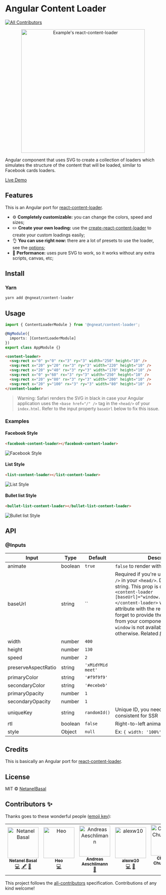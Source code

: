 # Angular Content Loader

[![All Contributors](https://img.shields.io/badge/all_contributors-5-orange.svg?style=flat-square)](#contributors-)

<p align="center">
  <img width="400" alt="Example's react-content-loader" src="https://user-images.githubusercontent.com/4838076/34308760-ec55df82-e735-11e7-843b-2e311fa7b7d0.gif" />
</p>

Angular component that uses SVG to create a collection of loaders which simulates the structure of the
content that will be loaded, similar to Facebook cards loaders.

[Live Demo](https://stackblitz.com/edit/ngx-content-loader)

## Features

This is an Angular port for [react-content-loader](https://github.com/danilowoz/react-content-loader).

- :gear: **Completely customizable:** you can change the colors, speed and sizes;
- :pencil2: **Create your own loading:** use the
  [create-react-content-loader](https://danilowoz.github.io/create-react-content-loader/) to create
  your custom loadings easily;
- :ok_hand: **You can use right now:** there are a lot of presets to use the loader, see the
  [options](#examples);
- :rocket: **Performance:** uses pure SVG to work, so it works without any extra scripts,
  canvas, etc;

## Install

### Yarn

```bash
yarn add @ngneat/content-loader
```

## Usage

```ts
import { ContentLoaderModule } from '@ngneat/content-loader';

@NgModule({
  imports: [ContentLoaderModule]
})
export class AppModule {}
```

```html
<content-loader>
  <svg:rect x="0" y="0" rx="3" ry="3" width="250" height="10" />
  <svg:rect x="20" y="20" rx="3" ry="3" width="220" height="10" />
  <svg:rect x="20" y="40" rx="3" ry="3" width="170" height="10" />
  <svg:rect x="0" y="60" rx="3" ry="3" width="250" height="10" />
  <svg:rect x="20" y="80" rx="3" ry="3" width="200" height="10" />
  <svg:rect x="20" y="100" rx="3" ry="3" width="80" height="10" />
</content-loader>
```

> Warning: Safari renders the SVG in black in case your Angular application uses the `<base href="/" />` tag in the `<head/>` of your `index.html`.
> Refer to the input property `baseUrl` below to fix this issue.

### Examples

#### Facebook Style

```html
<facebook-content-loader></facebook-content-loader>
```

![Facebook Style](https://user-images.githubusercontent.com/4838076/34308760-ec55df82-e735-11e7-843b-2e311fa7b7d0.gif)

#### List Style

```html
<list-content-loader></list-content-loader>
```

![List Style](https://user-images.githubusercontent.com/4838076/36352948-b8931430-149e-11e8-9f4b-3f00bc444a6d.gif)

#### Bullet list Style

```html
<bullet-list-content-loader></bullet-list-content-loader>
```

![Bullet list Style](https://user-images.githubusercontent.com/4838076/31998372-59817bac-b96e-11e7-8ef8-07f61670ee18.gif)

## API

### @Inputs

| Input               | Type    | Default                                                                                                                                                                                                                                                                                                                                                                                                                                                                           | Description                                       |
| ------------------- | ------- | --------------------------------------------------------------------------------------------------------------------------------------------------------------------------------------------------------------------------------------------------------------------------------------------------------------------------------------------------------------------------------------------------------------------------------------------------------------------------------- | ------------------------------------------------- |
| animate             | boolean | `true`                                                                                                                                                                                                                                                                                                                                                                                                                                                                            | `false` to render with no animation               |
| baseUrl             | string  | `` | Required if you're using `<base href="/" />` in your `<head/>`. Defaults to an empty string. This prop is commom used as: `<content-loader [baseUrl]="window.location.pathname"></content-loader>` which will fill the svg attribute with the relative path. Do not forget to provide the window property from your component class because `window` is not available in the template otherwise. Related [#93](https://github.com/danilowoz/react-content-loader/issues/93). |
| width               | number  | `400`                                                                                                                                                                                                                                                                                                                                                                                                                                                                             |                                                   |
| height              | number  | `130`                                                                                                                                                                                                                                                                                                                                                                                                                                                                             |                                                   |
| speed               | number  | `2`                                                                                                                                                                                                                                                                                                                                                                                                                                                                               |                                                   |
| preserveAspectRatio | string  | `'xMidYMid meet'`                                                                                                                                                                                                                                                                                                                                                                                                                                                                 |                                                   |
| primaryColor        | string  | `'#f9f9f9'`                                                                                                                                                                                                                                                                                                                                                                                                                                                                       |                                                   |
| secondaryColor      | string  | `'#ecebeb'`                                                                                                                                                                                                                                                                                                                                                                                                                                                                       |                                                   |
| primaryOpacity      | number  | `1`                                                                                                                                                                                                                                                                                                                                                                                                                                                                               |                                                   |
| secondaryOpacity    | number  | `1`                                                                                                                                                                                                                                                                                                                                                                                                                                                                               |                                                   |
| uniqueKey           | string  | `randomId()`                                                                                                                                                                                                                                                                                                                                                                                                                                                                      | Unique ID, you need to make it consistent for SSR |
| rtl                 | boolean | `false`                                                                                                                                                                                                                                                                                                                                                                                                                                                                           | Right-to-left animation                           |
| style               | Object  | `null`                                                                                                                                                                                                                                                                                                                                                                                                                                                                            | Ex: `{ width: '100%', height: '70px' }`           |

## Credits

This is basically an Angular port for [react-content-loader](https://github.com/danilowoz/react-content-loader).

## License

MIT &copy; [NetanelBasal](https://github.com/NetanelBasal)

## Contributors ✨

Thanks goes to these wonderful people ([emoji key](https://allcontributors.org/docs/en/emoji-key)):

<!-- ALL-CONTRIBUTORS-LIST:START - Do not remove or modify this section -->
<!-- prettier-ignore-start -->
<!-- markdownlint-disable -->
<table>
  <tr>
    <td align="center"><a href="https://www.netbasal.com"><img src="https://avatars1.githubusercontent.com/u/6745730?v=4" width="100px;" alt="Netanel Basal"/><br /><sub><b>Netanel Basal</b></sub></a><br /><a href="https://github.com/NetanelBasal/content-loader/commits?author=NetanelBasal" title="Code">💻</a> <a href="#content-NetanelBasal" title="Content">🖋</a> <a href="https://github.com/NetanelBasal/content-loader/commits?author=NetanelBasal" title="Documentation">📖</a></td>
    <td align="center"><a href="https://www.mapianist.com"><img src="https://avatars0.githubusercontent.com/u/7777929?v=4" width="100px;" alt="Heo"/><br /><sub><b>Heo</b></sub></a><br /><a href="https://github.com/NetanelBasal/content-loader/commits?author=leo6104" title="Code">💻</a></td>
    <td align="center"><a href="http://www.andreas.ae"><img src="https://avatars3.githubusercontent.com/u/2174826?v=4" width="100px;" alt="Andreas Aeschlimann"/><br /><sub><b>Andreas Aeschlimann</b></sub></a><br /><a href="https://github.com/NetanelBasal/content-loader/commits?author=andreas-aeschlimann" title="Documentation">📖</a></td>
    <td align="center"><a href="https://github.com/alexw10"><img src="https://avatars0.githubusercontent.com/u/9453636?v=4" width="100px;" alt="alexw10"/><br /><sub><b>alexw10</b></sub></a><br /><a href="https://github.com/NetanelBasal/content-loader/commits?author=alexw10" title="Code">💻</a> <a href="https://github.com/NetanelBasal/content-loader/commits?author=alexw10" title="Documentation">📖</a></td>
    <td align="center"><a href="https://github.com/nonsocode"><img src="https://avatars3.githubusercontent.com/u/12021370?v=4" width="100px;" alt="Chinonso Chukwuogor"/><br /><sub><b>Chinonso Chukwuogor</b></sub></a><br /><a href="https://github.com/NetanelBasal/content-loader/commits?author=nonsocode" title="Code">💻</a></td>
  </tr>
</table>

<!-- markdownlint-enable -->
<!-- prettier-ignore-end -->

<!-- ALL-CONTRIBUTORS-LIST:END -->

This project follows the [all-contributors](https://github.com/all-contributors/all-contributors) specification. Contributions of any kind welcome!
